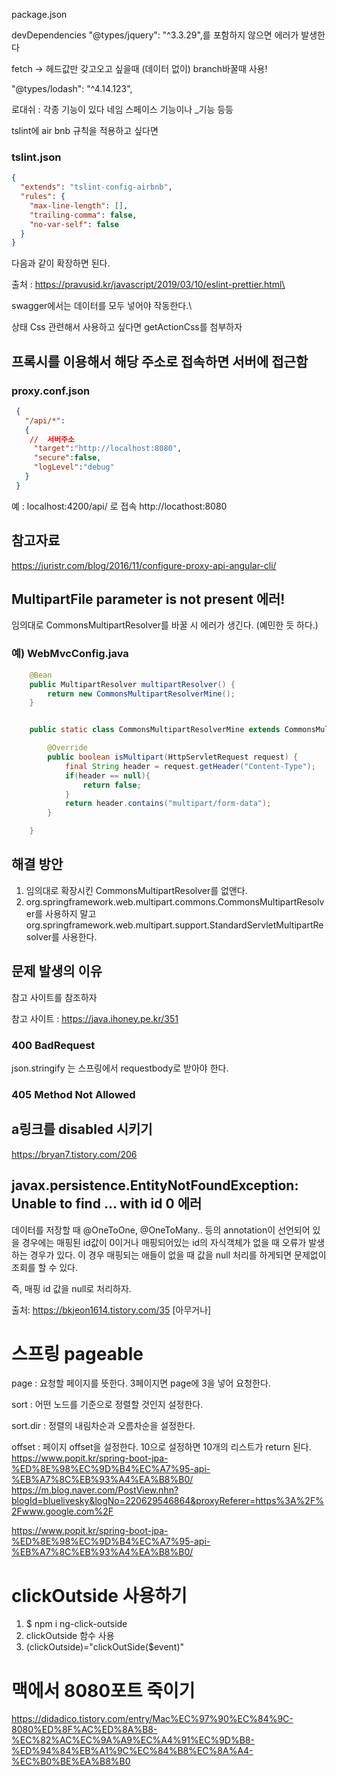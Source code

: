 package.json


devDependencies
"@types/jquery": "^3.3.29",를 포함하지 않으면 에러가 발생한다

fetch -> 헤드값만 갖고오고 싶을때 (데이터 없이)
branch바꿀때 사용!

"@types/lodash": "^4.14.123",

로대쉬 : 각종 기능이 있다 네임 스페이스 기능이나 _기능 등등


tslint에 air bnb 규칙을 적용하고 싶다면



### tslint.json
```json
{
  "extends": "tslint-config-airbnb",
  "rules": {
    "max-line-length": [],
    "trailing-comma": false,
    "no-var-self": false
  }
}

```
다음과 같이 확장하면 된다.

출처 : https://pravusid.kr/javascript/2019/03/10/eslint-prettier.html\


swagger에서는 데이터를 모두 넣어야 작동한다.\


상태 Css 관련해서 사용하고 싶다면 getActionCss를 첨부하자

## 프록시를 이용해서 해당 주소로 접속하면 서버에 접근함

### proxy.conf.json
```json
 {
   "/api/*":
   {
    //  서버주소
     "target":"http://localhost:8080",
     "secure":false,
     "logLevel":"debug"
   }
 }
```

예 : localhost:4200/api/ 로 접속
http://locathost:8080



## 참고자료
https://juristr.com/blog/2016/11/configure-proxy-api-angular-cli/


## MultipartFile parameter is not present 에러!

임의대로 CommonsMultipartResolver를 바꿀 시 에러가 생긴다. (예민한 듯 하다.)


### 예) WebMvcConfig.java
```java
    @Bean
    public MultipartResolver multipartResolver() {
        return new CommonsMultipartResolverMine();
    }


    public static class CommonsMultipartResolverMine extends CommonsMultipartResolver {

        @Override
        public boolean isMultipart(HttpServletRequest request) {
            final String header = request.getHeader("Content-Type");
            if(header == null){
                return false;
            }
            return header.contains("multipart/form-data");
        }

    }
```

## 해결 방안
1. 임의대로 확장시킨 CommonsMultipartResolver를 없앤다.
2. org.springframework.web.multipart.commons.CommonsMultipartResolver를 사용하지 말고 org.springframework.web.multipart.support.StandardServletMultipartResolver를 사용한다.
   
## 문제 발생의 이유
참고 사이트를 참조하자

참고 사이트 : https://java.ihoney.pe.kr/351



### 400 BadRequest
json.stringify 는 스프링에서 requestbody로 받아야 한다.

### 405 Method Not Allowed



## a링크를 disabled 시키기
https://bryan7.tistory.com/206


## javax.persistence.EntityNotFoundException: Unable to find ... with id 0 에러

데이터를 저장할 때 @OneToOne, @OneToMany.. 등의 annotation이 선언되어 있을 경우에는 매핑된 id값이 0이거나 매핑되어있는 id의 자식객체가 없을 때 오류가 발생하는 경우가 있다. 이 경우 매핑되는 애들이 없을 때 값을 null 처리를 하게되면 문제없이 조회를 할 수 있다. 



즉, 매핑 id 값을 null로 처리하자.



출처: https://bkjeon1614.tistory.com/35 [아무거나]


# 스프링 pageable
page : 요청할 페이지를 뜻한다. 3페이지면 page에 3을 넣어 요청한다.

sort : 어떤 노드를 기준으로 정렬할 것인지 설정한다.

sort.dir : 정렬의 내림차순과 오름차순을 설정한다.

offset : 페이지 offset을 설정한다. 10으로 설정하면 10개의 리스트가 return 된다.
https://www.popit.kr/spring-boot-jpa-%ED%8E%98%EC%9D%B4%EC%A7%95-api-%EB%A7%8C%EB%93%A4%EA%B8%B0/
https://m.blog.naver.com/PostView.nhn?blogId=bluelivesky&logNo=220629546864&proxyReferer=https%3A%2F%2Fwww.google.com%2F

https://www.popit.kr/spring-boot-jpa-%ED%8E%98%EC%9D%B4%EC%A7%95-api-%EB%A7%8C%EB%93%A4%EA%B8%B0/




# clickOutside 사용하기
1. $ npm i ng-click-outside
2. clickOutside 함수 사용
3. (clickOutside)="clickOutSide($event)"


# 맥에서 8080포트 죽이기
https://didadico.tistory.com/entry/Mac%EC%97%90%EC%84%9C-8080%ED%8F%AC%ED%8A%B8-%EC%82%AC%EC%9A%A9%EC%A4%91%EC%9D%B8-%ED%94%84%EB%A1%9C%EC%84%B8%EC%8A%A4-%EC%B0%BE%EA%B8%B0